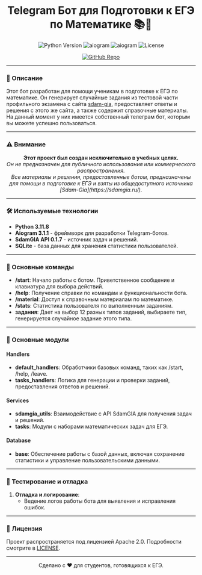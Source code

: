 <h1 align="center">Telegram Бот для Подготовки к ЕГЭ по Математике 📚🤖</h1>

<p align="center">
  <img src="https://img.shields.io/badge/Python-3.11.8-blue" alt="Python Version"/>
  <img src="https://img.shields.io/badge/aiogram-3.1.1-orange" alt="aiogram"/>
  <img src="https://img.shields.io/badge/SdamGia-Api-yellow" alt="aiogram"/>
  <img src="https://img.shields.io/badge/license-Apache-green" alt="License"/>
</p>

<p align="center">
  <a href="https://github.com/yourusername/telegram-math-bot" target="_blank" rel="noreferrer">
    <img src="https://img.shields.io/badge/GitHub-Repo-black" alt="GitHub Repo"/>
  </a>
</p>

---

### 📖 Описание

Этот бот разработан для помощи ученикам в подготовке к ЕГЭ по математике. Он генерирует случайные задания из тестовой части профильного экзамена с сайта [sdam-gia](https://sdamgia.ru/), предоставляет ответы и решения с этого же сайта, а также содержит справочные материалы. На данный момент у них имеется собственный телеграм бот, которым вы можете успешно пользоваться.

---


### ⚠️ Внимание

<p align="center">
  <b>Этот проект был создан исключительно в учебных целях.</b><br>
  <i>Он не предназначен для публичного использования или коммерческого распространения.</i><br>
  <i>Все материалы и решения, предоставленные ботом, предназначены для помощи в подготовке к ЕГЭ и взяты из общедоступного источника [Sdam-Gia](https://sdamgia.ru/).</i><br>
</p>

---

### 🛠️ Используемые технологии

- **Python 3.11.8**
- **Aiogram 3.1.1** - фреймворк для разработки Telegram-ботов.
- **SdamGIA API 0.1.7** - источник задач и решений.
- **SQLite** - база данных для хранения статистики пользователей.

---

### 🚀 Основные команды

- **/start**: Начало работы с ботом. Приветственное сообщение и клавиатура для выбора действий.
- **/help**: Получение справки по командам и функциональности бота.
- **/material**: Доступ к справочным материалам по математике.
- **/stats**: Статистика пользователя по выполненным заданиям.
- **задания**: Дает на выбор 12 разных типов заданий, выбираете тип, генерируется случайное задание этого типа.

---

### 📂 Основные модули

#### **Handlers**
- **default_handlers**: Обработчики базовых команд, таких как /start, /help, /leave.
- **tasks_handlers**: Логика для генерации и проверки заданий, предоставления ответов и решений.

#### **Services**
- **sdamgia_utils**: Взаимодействие с API SdamGIA для получения задач и решений.
- **tasks**: Модули с наборами математических задач для ЕГЭ.

#### **Database**
- **base**: Обеспечение работы с базой данных, включая сохранение статистики и управление пользовательскими данными.

---

### 🧪 Тестирование и отладка

<!-- 1. **Тестирование функциональности**:
   - Проверка работы основных команд и корректности выдаваемых данных.
   - Обработка разных сценариев взаимодействия пользователя с ботом. -->

1. **Отладка и логирование**:
   - Ведение логов работы бота для выявления и исправления ошибок.

---

### 📄 Лицензия

Проект распространяется под лицензией Apache 2.0. Подробности смотрите в [LICENSE](https://github.com/Really-Fun/EgeBot?tab=Apache-2.0-1-ov-file).

---

<p align="center">
  Сделано с ❤️ для студентов, готовящихся к ЕГЭ.
</p>
